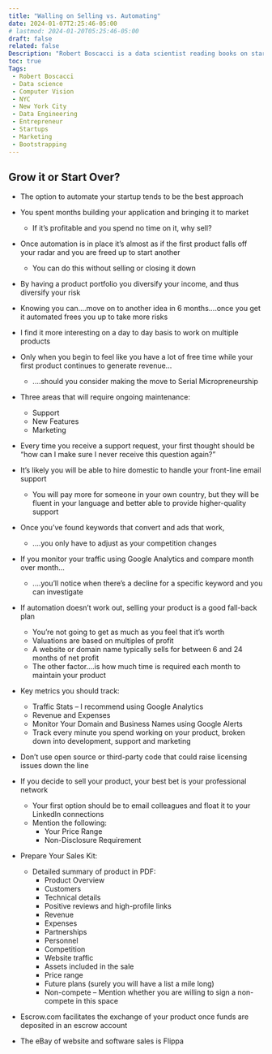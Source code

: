 ```yaml
---
title: "Walling on Selling vs. Automating"
date: 2024-01-07T2:25:46-05:00
# lastmod: 2024-01-20T05:25:46-05:00
draft: false
related: false
Description: "Robert Boscacci is a data scientist reading books on startups and micro-saas" # Keep to 150-160 chars
toc: true
Tags:
 - Robert Boscacci
 - Data science
 - Computer Vision
 - NYC
 - New York City
 - Data Engineering
 - Entrepreneur
 - Startups
 - Marketing
 - Bootstrapping
---
```


## Grow it or Start Over?

* The option to automate your startup tends to be the best approach
* You spent months building your application and bringing it to market
  * If it’s profitable and you spend no time on it, why sell?
* Once automation is in place it’s almost as if the first product falls off your radar and you are freed up to start another
  * You can do this without selling or closing it down
* By having a product portfolio you diversify your income, and thus diversify your risk
* Knowing you can....move on to another idea in 6 months....once you get it automated frees you up to take more risks
* I find it more interesting on a day to day basis to work on multiple products
* Only when you begin to feel like you have a lot of free time while your first product continues to generate revenue...
  * ....should you consider making the move to Serial Micropreneurship
* Three areas that will require ongoing maintenance:
  * Support
  * New Features
  * Marketing
* Every time you receive a support request, your first thought should be “how can I make sure I never receive this question again?”
* It’s likely you will be able to hire domestic to handle your front-line email support
  * You will pay more for someone in your own country, but they will be fluent in your language and better able to provide higher-quality support
* Once you’ve found keywords that convert and ads that work,
  * ....you only have to adjust as your competition changes
* If you monitor your traffic using Google Analytics and compare month over month...
  * ....you’ll notice when there’s a decline for a specific keyword and you can investigate
* If automation doesn’t work out, selling your product is a good fall-back plan
  * You’re not going to get as much as you feel that it’s worth
  * Valuations are based on multiples of profit
  * A website or domain name typically sells for between 6 and 24 months of net profit
  * The other factor....is how much time is required each month to maintain your product

* Key metrics you should track:
  * Traffic Stats – I recommend using Google Analytics
  * Revenue and Expenses
  * Monitor Your Domain and Business Names using Google Alerts
  * Track every minute you spend working on your product, broken down into development, support and marketing
* Don’t use open source or third-party code that could raise licensing issues down the line
* If you decide to sell your product, your best bet is your professional network
  * Your first option should be to email colleagues and float it to your LinkedIn connections
  * Mention the following:
    * Your Price Range
    * Non-Disclosure Requirement
* Prepare Your Sales Kit:
  * Detailed summary of product in PDF:
    * Product Overview
    * Customers
    * Technical details
    * Positive reviews and high-profile links
    * Revenue
    * Expenses
    * Partnerships
    * Personnel
    * Competition
    * Website traffic
    * Assets included in the sale
    * Price range
    * Future plans (surely you will have a list a mile long)
    * Non-compete – Mention whether you are willing to sign a non-compete in this space
* Escrow.com facilitates the exchange of your product once funds are deposited in an escrow account
* The eBay of website and software sales is Flippa